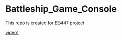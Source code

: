 # Battleship_Game_Console
This repo is created for EE447 project

[video1](https://www.youtube.com/watch?v=1B-QPNa-aZI)
